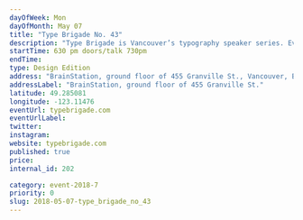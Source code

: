 ```yaml
---
dayOfWeek: Mon
dayOfMonth: May 07
title: "Type Brigade No. 43"
description: "Type Brigade is Vancouver’s typography speaker series. Every other month, we host talks on typography, lettering, type design, calligraphy, and more, with local speakers and out-of-town guests."
startTime: 630 pm doors/talk 730pm
endTime: 
type: Design Edition
address: "BrainStation, ground floor of 455 Granville St., Vancouver, BC, Canada"
addressLabel: "BrainStation, ground floor of 455 Granville St."
latitude: 49.285081
longitude: -123.11476
eventUrl: typebrigade.com
eventUrlLabel: 
twitter: 
instagram: 
website: typebrigade.com
published: true
price: 
internal_id: 202

category: event-2018-7
priority: 0
slug: 2018-05-07-type_brigade_no_43
---
```

